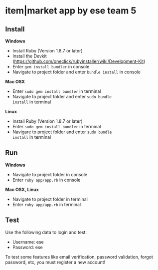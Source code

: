 item|market app by ese team 5
=============

Install
-------

__Windows__
* Install Ruby (Version 1.8.7 or later)
* Install the Devkit (https://github.com/oneclick/rubyinstaller/wiki/Development-Kit)
* Enter <code>gem install bundler</code> in console
* Navigate to project folder and enter <code>bundle install</code> in console

__Mac OSX__
* Enter <code>sudo gem install bundler</code> in terminal
* Navigate to project folder and enter <code>sudo bundle install</code> in terminal

__Linux__
* Install Ruby (Version 1.8.7 or later)
* Enter <code>sudo gem install bundler</code> in terminal
* Navigare to project folder and enter <code>sudo bundle install</code> in terminal


Run
---

__Windows__
* Navigate to project folder in console
* Enter <code>ruby app/app.rb</code> in console

__Mac OSX, Linux__
* Navigate to project folder in terminal
* Enter <code>ruby app/app.rb</code> in terminal

Test
----

Use the following data to login and test:
* Username: ese
* Password: ese

To test some features like email verification, password validation, forgot password, etc, you must register a new account!

